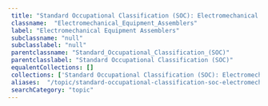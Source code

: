 ```yaml
--- 
 title: "Standard Occupational Classification (SOC): Electromechanical Equipment Assemblers" 
 classname:  "Electromechanical_Equipment_Assemblers" 
 label: "Electromechanical Equipment Assemblers" 
 subclassname: "null" 
 subclasslabel: "null" 
 parentclassname: "Standard_Occupational_Classification_(SOC)" 
 parentclasslabel: "Standard Occupational Classification (SOC)" 
 equalentCollections: [] 
 collections: ['Standard Occupational Classification (SOC): Electromechanical Equipment Assemblers']
 aliases:  "/topic/standard-occupational-classification-soc-electromechanical-equipment-assemblers"  
 searchCategory: "topic" 
---
```

